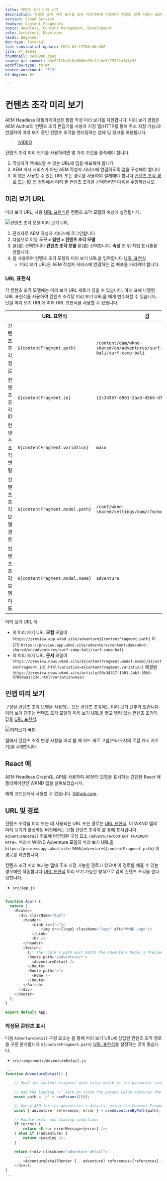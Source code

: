```yaml
---
title: 컨텐츠 조각 미리 보기
description: 컨텐츠 조각 미리 보기를 모든 작성자에게 사용하여 컨텐츠 변경 사항이 AEM Headless 경험에 미치는 영향을 신속하게 확인하는 방법을 알아봅니다.
version: Cloud Service
feature: Content Fragments
topic: Headless, Content Management, Development
role: Architect, Developer
level: Beginner
doc-type: Tutorial
last-substantial-update: 2023-03-17T00:00:00Z
jira: KT-10841
thumbnail: 3416906.jpeg
source-git-commit: b3e9251bdb18a008be95c1fa9e5c79252a74fc98
workflow-type: tm+mt
source-wordcount: '513'
ht-degree: 0%

---
```



# 컨텐츠 조각 미리 보기

AEM Headless 애플리케이션은 통합 작성 미리 보기를 지원합니다. 미리 보기 경험은 AEM Author의 컨텐츠 조각 편집기를 사용자 지정 앱(HTTP를 통해 주소 지정 가능)과 연결하여 미리 보기 중인 컨텐츠 조각을 렌더링하는 앱에 딥 링크를 허용합니다.

>[!VIDEO](https://video.tv.adobe.com/v/3416906?quality=12&learn=on)

컨텐츠 조각 미리 보기를 사용하려면 몇 가지 조건을 충족해야 합니다.

1. 작성자가 액세스할 수 있는 URL에 앱을 배포해야 합니다
1. AEM 게시 서비스가 아닌 AEM 작성자 서비스에 연결하도록 앱을 구성해야 합니다
1. 이 앱은 사용할 수 있는 URL 또는 경로를 사용하여 설계해야 합니다 [컨텐츠 조각 경로 또는 ID](#url-expressions) 앱 경험에서 미리 볼 컨텐츠 조각을 선택하려면 다음을 수행하십시오.

## 미리 보기 URL

미리 보기 URL, 사용 [URL 표현식](#url-expressions)은 컨텐츠 조각 모델의 속성에 설정됩니다.

![컨텐츠 조각 모델 미리 보기 URL](./assets/preview/cf-model-preview-url.png)

1. 관리자로 AEM 작성자 서비스에 로그인합니다
1. 다음으로 이동 __도구 > 일반 > 컨텐츠 조각 모델__
1. 을(를) 선택합니다 __컨텐츠 조각 모델__ 을(를) 선택합니다. __속성__ 맨 위 작업 표시줄을 만듭니다.
1. 을 사용하여 컨텐츠 조각 모델의 미리 보기 URL을 입력합니다 [URL 표현식](#url-expressions)
   + 미리 보기 URL은 AEM 작성자 서비스에 연결하는 앱 배포를 가리켜야 합니다.

### URL 표현식

각 컨텐츠 조각 모델에는 미리 보기 URL 세트가 있을 수 있습니다. 아래 표에 나열된 URL 표현식을 사용하여 컨텐츠 조각당 미리 보기 URL을 매개 변수화할 수 있습니다. 단일 미리 보기 URL에 여러 URL 표현식을 사용할 수 있습니다.

|  | URL 표현식 | 값 |
| --------------------------------------- | ----------------------------------- | ----------- |
| 컨텐츠 조각 경로 | `${contentFragment.path}` | `/content/dam/wknd-shared/en/adventures/surf-camp-bali/surf-camp-bali` |
| 컨텐츠 조각 ID | `${contentFragment.id}` | `12c34567-8901-2aa3-45b6-d7890aa1c23c` |
| 컨텐츠 조각 변형 | `${contentFragment.variation}` | `main` |
| 컨텐츠 조각 모델 경로 | `${contentFragment.model.path}` | `/conf/wknd-shared/settings/dam/cfm/models/adventure` |
| 컨텐츠 조각 모델 이름 | `${contentFragment.model.name}` | `adventure` |

미리 보기 URL 예:

+ 의 미리 보기 URL __모험__ 모델이 `https://preview.app.wknd.site/adventure${contentFragment.path}` 이(가) `https://preview.app.wknd.site/adventure/content/dam/wknd-shared/en/adventures/surf-camp-bali/surf-camp-bali`
+ 의 미리 보기 URL __문서__ 모델이 `https://preview.news.wknd.site/${contentFragment.model.name}/${contentFragment.id}.html?variation=${contentFragment.variation}` 해결됨 `https://preview.news.wknd.site/article/99c34317-1901-2ab3-35b6-d7890aa1c23c.html?variation=main`

## 인앱 미리 보기

구성된 컨텐츠 조각 모델을 사용하는 모든 컨텐츠 조각에는 미리 보기 단추가 있습니다. 미리 보기 단추는 컨텐츠 조각 모델의 미리 보기 URL을 열고 열려 있는 컨텐츠 조각의 값을 [URL 표현식](#url-expressions).

![미리보기 버튼](./assets/preview/preview-button.png)

앱에서 컨텐츠 조각 변경 사항을 미리 볼 때 하드 새로 고침(브라우저의 로컬 캐시 지우기)을 수행합니다.

## React 예

AEM Headless GraphQL API를 사용하여 AEM의 모험을 표시하는 간단한 React 애플리케이션인 WKND 앱을 살펴보겠습니다.

예제 코드는에서 사용할 수 있습니다. [Github.com](https://github.com/adobe/aem-guides-wknd-graphql/tree/main/preview-tutorial).

## URL 및 경로

컨텐츠 조각을 미리 보는 데 사용되는 URL 또는 경로는 [URL 표현식](#url-expressions). 이 WKND 앱의 미리 보기가 활성화된 버전에서는 모험 컨텐츠 조각이 를 통해 표시됩니다. `AdventureDetail` 경로에 바인딩된 구성 요소 `/adventure<CONTENT FRAGMENT PATH>`. 따라서 WKND Adventure 모델의 미리 보기 URL을 `https://preview.app.wknd.site:3000/adventure${contentFragment.path}` 이 경로를 확인합니다.

컨텐츠 조각 미리 보기는 앱에 주소 지정 가능한 경로가 있으며 이 경로를 채울 수 있는 경우에만 작동합니다 [URL 표현식](#url-expressions) 미리 보기 가능한 방식으로 앱의 컨텐츠 조각을 렌더링합니다.

+ `src/App.js`

```javascript
...
function App() {
  return (
    <Router>
      <div className="App">
        <header>
            <Link to={"/"}>
                <img src={logo} className="logo" alt="WKND Logo"/>
            </Link>        
            <hr />
        </header>
        <Switch>
          {/* The route's path must match the Adventure Model's Preview URL expression. In React since the path has `/` you must use wildcards to match instead of the usual `:path` */}
          <Route path='/adventure/*'>
            <AdventureDetail />
          </Route>
          <Route path="/">
            <Home />
          </Route>
        </Switch>
      </div>
    </Router>
  );
}

export default App;
```

### 작성된 콘텐츠 표시

다음 `AdventureDetail` 구성 요소는 을 통해 미리 보기 URL에 삽입된 컨텐츠 조각 경로를 구문 분석합니다 `${contentFragment.path}` [URL 표현식](#url-expressions)를 설정하는 것이 좋습니다.

+ `src/components/AdventureDetail.js`

```javascript
...
function AdventureDetail() {

    // Read the content fragment path value which is the parameter used to query for the adventure's details
    
    // Add the leading '/' back on since the params value captures the `*` wildcard in `/adventure/*`, or everything after the first `/` in the Content Fragment path.
    const path = '/' + useParams()[0];

    // Query AEM for the Adventures's details, using the Content Fragment's `path`
    const { adventure, references, error } = useAdventureByPath(path);

    // Handle error and loading conditions
    if (error) {
        return <Error errorMessage={error} />;
    } else if (!adventure) {
        return <Loading />;
    }

    return (<div className="adventure-detail">
        ...
        <AdventureDetailRender {...adventure} references={references} />
    </div>);
}
...
```
